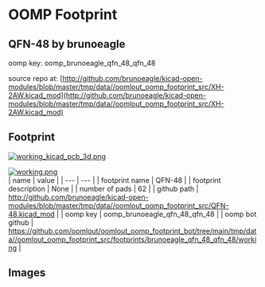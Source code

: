 # OOMP Footprint  
## QFN-48  by brunoeagle  
  
oomp key: oomp_brunoeagle_qfn_48_qfn_48  
  
source repo at: [http://github.com/brunoeagle/kicad-open-modules/blob/master/tmp/data//oomlout_oomp_footprint_src/XH-2AW.kicad_mod](http://github.com/brunoeagle/kicad-open-modules/blob/master/tmp/data//oomlout_oomp_footprint_src/XH-2AW.kicad_mod)  
## Footprint  
  
[![working_kicad_pcb_3d.png](working_kicad_pcb_3d_600.png)](working_kicad_pcb_3d.png)  
  
[![working.png](working_600.png)](working.png)  
| name | value | 
| --- | --- | 
| footprint name | QFN-48 | 
| footprint description | None | 
| number of pads | 62 | 
| github path | http://github.com/brunoeagle/kicad-open-modules/blob/master/tmp/data//oomlout_oomp_footprint_src/QFN-48.kicad_mod | 
| oomp key | oomp_brunoeagle_qfn_48_qfn_48 | 
| oomp bot github | https://github.com/oomlout/oomlout_oomp_footprint_bot/tree/main/tmp/data//oomlout_oomp_footprint_src/footprints/brunoeagle_qfn_48_qfn_48/working | 
## Images  
